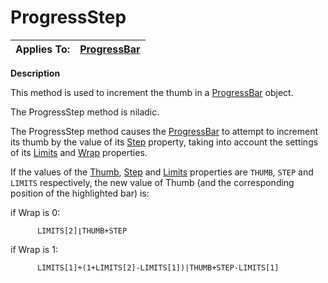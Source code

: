 



<h1 class="heading"><span class="name">ProgressStep</span></h1>

| Applies To: | [ProgressBar](../a-z/progressbar.md) |
| --- | ---  |


**Description**


This method is used to increment the thumb in a [ProgressBar](../a-z/progressbar.md) object.


The ProgressStep method is niladic.


The ProgressStep method causes the [ProgressBar](../a-z/progressbar.md) to attempt to increment its thumb by the value of its [Step](../a-z/step.md) property, taking into account the settings of its [Limits](../a-z/limits.md) and [Wrap](../a-z/wrap.md) properties.


If the values of the [Thumb](../a-z/thumb.md), [Step](../a-z/step.md) and [Limits](../a-z/limits.md) properties are `THUMB`, `STEP` and `LIMITS` respectively, the new value of Thumb (and the corresponding position of the highlighted bar) is:


if Wrap is 0:
```apl
      LIMITS[2]⌊THUMB+STEP
```


if Wrap is 1:
```apl
      LIMITS[1]+(1+LIMITS[2]-LIMITS[1])|THUMB+STEP-LIMITS[1]
```


